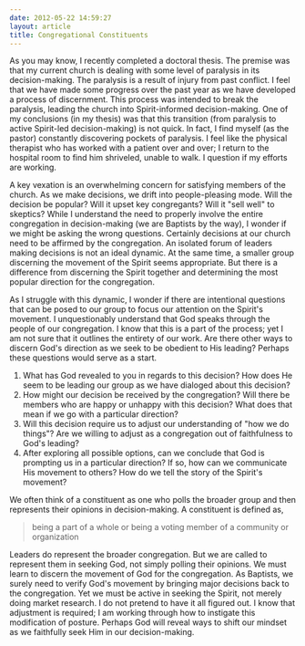 ```yaml
---
date: 2012-05-22 14:59:27
layout: article
title: Congregational Constituents
---
```


As you may know, I recently completed a doctoral thesis. The premise was that my current church is dealing with some level of paralysis in its decision-making. The paralysis is a result of injury from past conflict. I feel that we have made some progress over the past year as we have developed a process of discernment.  This process was intended to break the paralysis, leading the church into Spirit-informed decision-making. One of my conclusions (in my thesis) was that this transition (from paralysis to active Spirit-led decision-making) is not quick. In fact, I find myself (as the pastor) constantly discovering pockets of paralysis. I feel like the physical therapist who has worked with a patient over and over; I return to the hospital room to find him shriveled, unable to walk. I question if my efforts are working. 

A key vexation is an overwhelming concern for satisfying members of the church. As we make decisions, we drift into people-pleasing mode. Will the decision be popular? Will it upset key congregants? Will it "sell well" to skeptics? While I understand the need to properly involve the entire congregation in decision-making (we are Baptists by the way), I wonder if we might be asking the wrong questions. Certainly decisions at our church need to be affirmed by the congregation. An isolated forum of leaders making decisions is not an ideal dynamic. At the same time, a smaller group discerning the movement of the Spirit seems appropriate. But there is a difference from discerning the Spirit together and determining the most popular direction for the congregation. 

As I struggle with this dynamic, I wonder if there are intentional questions that can be posed to our group to focus our attention on the Spirit's movement. I unquestionably understand that God speaks through the people of our congregation. I know that this is a part of the process; yet I am not sure that it outlines the entirety of our work. Are there other ways to discern God's direction as we seek to be obedient to His leading? Perhaps these questions would serve as a start.

1. What has God revealed to you in regards to this decision? How does He seem to be leading our group as we have dialoged about this decision?
2. How might our decision be received by the congregation? Will there be members who are happy or unhappy with this decision? What does that mean if we go with a particular direction?
3. Will this decision require us to adjust our understanding of "how we do things"? Are we willing to adjust as a congregation out of faithfulness to God's leading?
4. After exploring all possible options, can we conclude that God is prompting us in a particular direction? If so, how can we communicate His movement to others? How do we tell the story of the Spirit's movement?

We often think of a constituent as one who polls the broader group and then represents their opinions in decision-making. A constituent is defined as,

>being a part of a whole or being a voting member of a community or organization

Leaders do represent the broader congregation. But we are called to represent them in seeking God, not simply polling their opinions. We must learn to discern the movement of God for the congregation. As Baptists, we surely need to verify God's movement by bringing major decisions back to the congregation. Yet we must be active in seeking the Spirit, not merely doing market research. I do not pretend to have it all figured out. I know that adjustment is required; I am working through how to instigate this modification of posture. Perhaps God will reveal ways to shift our mindset as we faithfully seek Him in our decision-making.
